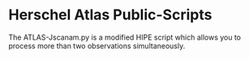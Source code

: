 # Herschel Atlas Public-Scripts

The ATLAS-Jscanam.py is a modified HIPE script which allows you to process more than two observations simultaneously.
